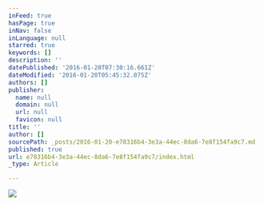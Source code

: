 ```yaml
---
inFeed: true
hasPage: true
inNav: false
inLanguage: null
starred: true
keywords: []
description: ''
datePublished: '2016-01-20T07:30:16.661Z'
dateModified: '2016-01-20T05:45:32.075Z'
authors: []
publisher:
  name: null
  domain: null
  url: null
  favicon: null
title: ''
author: []
sourcePath: _posts/2016-01-20-e78316b4-3e3a-44ec-8da6-7e8f154fa9c7.md
published: true
url: e78316b4-3e3a-44ec-8da6-7e8f154fa9c7/index.html
_type: Article

---
```

![](https://the-grid-user-content.s3-us-west-2.amazonaws.com/430e263d-5bb2-4a2c-b5a9-a1aa8262cdd8.jpg)
